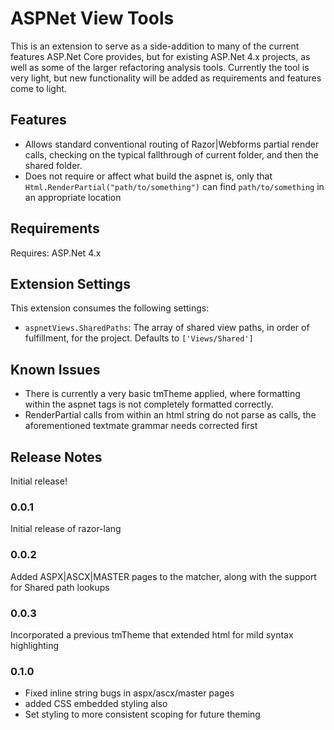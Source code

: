 # ASPNet View Tools

This is an extension to serve as a side-addition to many of the current features ASP.Net Core provides, but for existing ASP.Net 4.x projects, as well as some of the larger refactoring analysis tools.  Currently the tool is very light, but new functionality will be added as requirements and features come to light.

## Features

* Allows standard conventional routing of Razor|Webforms partial render calls, checking on the typical fallthrough of current folder, and then the shared folder.
* Does not require or affect what build the aspnet is, only that `Html.RenderPartial("path/to/something")` can find `path/to/something` in an appropriate location

## Requirements

Requires: ASP.Net 4.x

## Extension Settings

This extension consumes the following settings:

* `aspnetViews.SharedPaths`: The array of shared view paths, in order of fulfillment, for the project.   Defaults to `['Views/Shared']`

## Known Issues

* There is currently a very basic tmTheme applied, where formatting within the aspnet tags is not completely formatted correctly.
* RenderPartial calls from within an html string do not parse as calls, the aforementioned textmate grammar needs corrected first

## Release Notes

Initial release!

### 0.0.1

Initial release of razor-lang

### 0.0.2

Added ASPX|ASCX|MASTER pages to the matcher, along with the support for Shared path lookups

### 0.0.3

Incorporated a previous tmTheme that extended html for mild syntax highlighting

### 0.1.0

* Fixed inline string bugs in aspx/ascx/master pages
* added CSS embedded styling also
* Set styling to more consistent scoping for future theming
